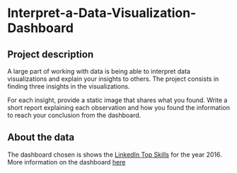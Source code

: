 # Interpret-a-Data-Visualization-Dashboard

## Project description
A large part of working with data is being able to interpret data visualizations and explain your insights to others. 
The project consists in finding three insights in the visualizations. 

For each insight, provide a static image that shares what you found. Write a short report explaining each observation and how you found the information to reach your conclusion from the dashboard. 

## About the data
The dashboard chosen is shows the [LinkedIn Top Skills](https://public.tableau.com/profile/matt.chambers#!/vizhome/LinkedInTopSkills2016-MakeoverMonday/LinkedInTopSkills2016-MakeoverMonday) for the year 2016.
More information on the dashboard [here](https://blog.linkedin.com/2016/10/20/top-skills-2016-week-of-learning-linkedin)
